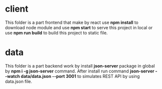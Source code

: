 # client

This folder is a part frontend that make by react use **npm install** to download node module and use **npm start** to serve this project in local or use **npm run build** to build this project to static file.

# data

This folder is a part backend work by install **json-server** package in global by **npm i -g json-server** command. After install run command **json-server --watch data/data.json --port 3001** to simulates REST API by using data.json file.
